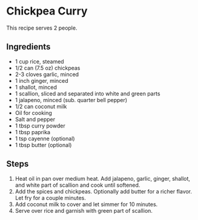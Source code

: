 # Chickpea Curry

This recipe serves 2 people.

## Ingredients

- 1 cup rice, steamed
- 1/2 can (7.5 oz) chickpeas
- 2-3 cloves garlic, minced
- 1 inch ginger, minced
- 1 shallot, minced
- 1 scallion, sliced and separated into white and green parts
- 1 jalapeno, minced (sub. quarter bell pepper)
- 1/2 can coconut milk
- Oil for cooking
- Salt and pepper
- 1 tbsp curry powder
- 1 tbsp paprika
- 1 tsp cayenne (optional)
- 1 tbsp butter (optional)

## Steps

1. Heat oil in pan over medium heat. Add jalapeno, garlic, ginger, shallot, and white part of scallion and cook until softened.
2. Add the spices and chickpeas. Optionally add butter for a richer flavor. Let fry for a couple minutes.
3. Add coconut milk to cover and let simmer for 10 minutes.
4. Serve over rice and garnish with green part of scallion.

